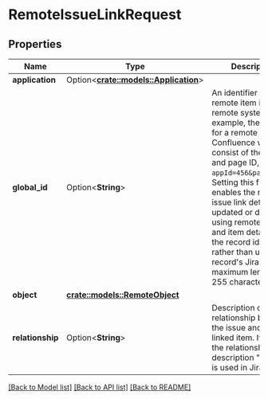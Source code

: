 # RemoteIssueLinkRequest

## Properties

Name | Type | Description | Notes
------------ | ------------- | ------------- | -------------
**application** | Option<[**crate::models::Application**](Application.md)> |  | [optional]
**global_id** | Option<**String**> | An identifier for the remote item in the remote system. For example, the global ID for a remote item in Confluence would consist of the app ID and page ID, like this: `appId=456&pageId=123`.  Setting this field enables the remote issue link details to be updated or deleted using remote system and item details as the record identifier, rather than using the record's Jira ID.  The maximum length is 255 characters. | [optional]
**object** | [**crate::models::RemoteObject**](RemoteObject.md) |  | 
**relationship** | Option<**String**> | Description of the relationship between the issue and the linked item. If not set, the relationship description \"links to\" is used in Jira. | [optional]

[[Back to Model list]](../README.md#documentation-for-models) [[Back to API list]](../README.md#documentation-for-api-endpoints) [[Back to README]](../README.md)


